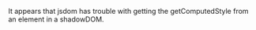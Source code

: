 It appears that jsdom has trouble with getting the getComputedStyle from an element in a shadowDOM.
